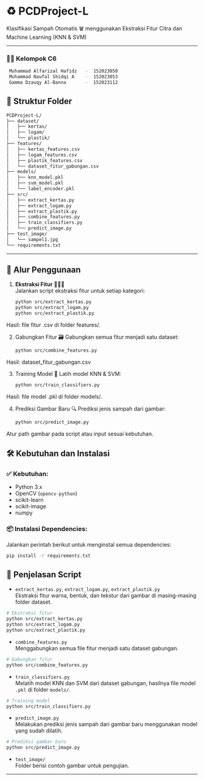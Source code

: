 # ♻️ PCDProject-L

Klasifikasi Sampah Otomatis 🗑️ menggunakan Ekstraksi Fitur Citra dan Machine Learning (KNN & SVM)

---

### 👨‍🔧 Kelompok C6
```sh
 Muhammad Alfarizal Hafidz   -  152023050
 Muhammad Naufal Shidqi A    -  152023053
 Gamma Dzauqy Al-Banna       -  152023112
```
## 📁 Struktur Folder

```bash
PCDProject-L/
├── dataset/
│   ├── kertas/
│   ├── logam/
│   └── plastik/
├── features/
│   ├── kertas_features.csv
│   ├── logam_features.csv
│   ├── plastik_features.csv
│   └── dataset_fitur_gabungan.csv
├── models/
│   ├── knn_model.pkl
│   ├── svm_model.pkl
│   └── label_encoder.pkl
├── src/
│   ├── extract_kertas.py
│   ├── extract_logam.py
│   ├── extract_plastik.py
│   ├── combine_features.py
│   ├── train_classifiers.py
│   └── predict_image.py
├── test_image/
│   └── sampel1.jpg
└── requirements.txt
```
---

## 🚀 Alur Penggunaan

1. **Ekstraksi Fitur** 🎨🔺🧩  
   Jalankan script ekstraksi fitur untuk setiap kategori:
   ```sh
   python src/extract_kertas.py
   python src/extract_logam.py
   python src/extract_plastik.py
   ```
Hasil: file fitur .csv di folder features/.

2. Gabungkan Fitur 🗃️
Gabungkan semua fitur menjadi satu dataset:
    ```sh
    python src/combine_features.py
Hasil: dataset_fitur_gabungan.csv

3. Training Model 🤖
Latih model KNN & SVM:
     ```sh
    python src/train_classifiers.py
Hasil: file model .pkl di folder models/.

4. Prediksi Gambar Baru 🔍
Prediksi jenis sampah dari gambar:
     ```sh
    python src/predict_image.py
Atur path gambar pada script atau input sesuai kebutuhan.

## 🛠️ Kebutuhan dan Instalasi

### ✅ Kebutuhan:
- Python 3.x
- OpenCV (`opencv-python`)
- scikit-learn
- scikit-image
- numpy

### 📦 Instalasi Dependencies:
Jalankan perintah berikut untuk menginstal semua dependencies:
```sh
pip install -r requirements.txt
```
## 📜 Penjelasan Script

- `extract_kertas.py`, `extract_logam.py`, `extract_plastik.py`  
  Ekstraksi fitur warna, bentuk, dan tekstur dari gambar di masing-masing folder dataset.
```sh
# Ekstraksi fitur
python src/extract_kertas.py
python src/extract_logam.py
python src/extract_plastik.py
```

- `combine_features.py`  
  Menggabungkan semua file fitur menjadi satu dataset gabungan.
```sh
# Gabungkan fitur
python src/combine_features.py
```

- `train_classifiers.py`  
  Melatih model KNN dan SVM dari dataset gabungan, hasilnya file model `.pkl` di folder `models/`.
```sh
# Training model
python src/train_classifiers.py
```
- `predict_image.py`  
  Melakukan prediksi jenis sampah dari gambar baru menggunakan model yang sudah dilatih.
```sh
# Prediksi gambar baru
python src/predict_image.py
```
- `test_image/`  
  Folder berisi contoh gambar untuk pengujian.

---

